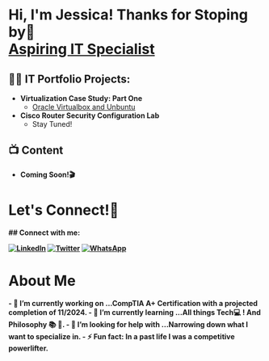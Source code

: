 <h1>Hi, I'm Jessica! Thanks for Stoping by🙂 <br/><a href="https://github.com/JBIT-28">Aspiring IT Specialist</a>
<h2>👨‍💻 IT Portfolio Projects:</h2>

- <b>Virtualization Case Study: Part One</b>
  - [Oracle Virtualbox and Unbuntu](https://acrobat.adobe.com/id/urn:aaid:sc:va6c2:c1f7eed1-5bcc-4927-867f-bcf5f47619ea)
- <b>Cisco Router Security Configuration Lab</b>
  - Stay Tuned! <b>


<h2>📺 Content </h2>

- Coming Soon!🎬

<h1>Let's Connect!📱 </h1>
## Connect with me:

[![LinkedIn](https://img.shields.io/badge/LinkedIn-0077B5?style=for-the-badge&logo=linkedin&logoColor=white)](https://www.linkedin.com/in/jessica-b-41a42a91)
[![Twitter](https://img.shields.io/badge/Twitter-1DA1F2?style=for-the-badge&logo=twitter&logoColor=white)](https://x.com/NavigatingTech)
[![WhatsApp](https://img.shields.io/badge/WhatsApp-25D366?style=for-the-badge&logo=whatsapp&logoColor=white)](https://wa.me/13147997767)




<h1>About Me </h1>
- 🔭 I’m currently working on ...CompTIA A+ Certification with a projected completion of 11/2024.
- 🌱 I’m currently learning ...All things Tech💻 ! And Philosophy 📚 💭.
- 🤔 I’m looking for help with ...Narrowing down what I want to specialize in.
- ⚡ Fun fact: In a past life I was a competitive powerlifter.

